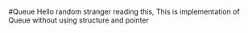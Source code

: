 #Queue
Hello random stranger reading this,
This is implementation of Queue without using structure and pointer
